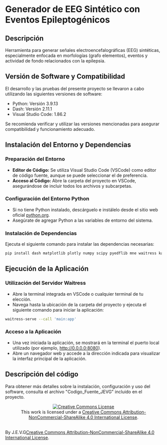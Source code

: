 # Generador de EEG Sintético con Eventos Epileptogénicos

## Descripción
Herramienta para generar señales electroencefalográficas (EEG) sintéticas, especialmente enfocada en morfologías (grafo elementos), eventos y actividad de fondo relacionados con la epilepsia.

## Versión de Software y Compatibilidad
El desarrollo y las pruebas del presente proyecto se llevaron a cabo utilizando las siguientes versiones de software:

- Python: Versión 3.9.13
- Dash: Versión 2.11.1
- Visual Studio Code: 1.86.2

Se recomienda verificar y utilizar las versiones mencionadas para asegurar compatibilidad y funcionamiento adecuado.

## Instalación del Entorno y Dependencias

### Preparación del Entorno
- **Editor de Código:** Se utiliza Visual Studio Code (VSCode) como editor de código fuente, aunque se puede seleccionar el de preferencia.
- **Acceso al Código:** Abre la carpeta del proyecto en VSCode, asegurándose de incluir todos los archivos y subcarpetas.

### Configuración del Entorno Python
- Si no tiene Python instalado, descárguelo e instálelo desde el sitio web oficial [python.org](https://www.python.org/).
- Asegúrate de agregar Python a las variables de entorno del sistema.

### Instalación de Dependencias
Ejecuta el siguiente comando para instalar las dependencias necesarias:

```bash
pip install dash matplotlib plotly numpy scipy pyedflib mne waitress kaleido -U
```


## Ejecución de la Aplicación

### Utilización del Servidor Waitress

- Abre la terminal integrada en VSCode o cualquier terminal de tu elección.
- Navega hasta la ubicación de la carpeta del proyecto y ejecuta el siguiente comando para iniciar la aplicación:

```bash
waitress-serve --call 'main:app'
```

### Acceso a la Aplicación

- Una vez iniciada la aplicación, se mostrará en la terminal el puerto local utilizado (por ejemplo, http://0.0.0.0:8080).
- Abre un navegador web y accede a la dirección indicada para visualizar la interfaz principal de la aplicación.

## Descripción del código
Para obtener más detalles sobre la instalación, configuración y uso del software, consulta el archivo "Codigo_Fuente_JEVG" incluido en el proyecto.



<p align="center">
<a rel="license" href="http://creativecommons.org/licenses/by-nc-sa/4.0/"><img alt="Creative Commons License" style="border-width:0" src="https://i.creativecommons.org/l/by-nc-sa/4.0/88x31.png" /></a><br />This work is licensed under a <a rel="license" href="http://creativecommons.org/licenses/by-nc-sa/4.0/">Creative Commons Attribution-NonCommercial-ShareAlike 4.0 International License</a>.

<a rel="license" href="[http://creativecommons.org/licenses/by-nc-sa/4.0/](https://github.com/JoseEmmanuelVG)"></a><br />By J.E.V.G<a rel="license" href="http://creativecommons.org/licenses/by-nc-sa/4.0/">Creative Commons Attribution-NonCommercial-ShareAlike 4.0 International License</a>.

</p>
